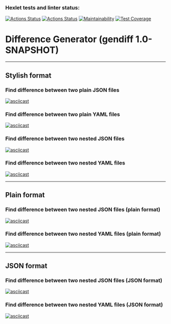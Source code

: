 ### Hexlet tests and linter status:
[![Actions Status](https://github.com/tim17d/java-project-71/actions/workflows/hexlet-check.yml/badge.svg)](https://github.com/tim17d/java-project-71/actions)
[![Actions Status](https://github.com/tim17d/java-project-71/actions/workflows/project-workflow.yml/badge.svg)](https://github.com/tim17d/java-project-71/actions)
[![Maintainability](https://api.codeclimate.com/v1/badges/4005218c212a5125d608/maintainability)](https://codeclimate.com/github/tim17d/java-project-71/maintainability)
[![Test Coverage](https://api.codeclimate.com/v1/badges/4005218c212a5125d608/test_coverage)](https://codeclimate.com/github/tim17d/java-project-71/test_coverage)

# Difference Generator (gendiff 1.0-SNAPSHOT)
---
## Stylish format
### Find difference between two plain JSON files
[![asciicast](https://asciinema.org/a/DjdUwk62ET3f9bd2c2mgHwb3p.svg)](https://asciinema.org/a/DjdUwk62ET3f9bd2c2mgHwb3p)

### Find difference between two plain YAML files
[![asciicast](https://asciinema.org/a/uyKBeHQe31P22DSv0YDf5erns.svg)](https://asciinema.org/a/uyKBeHQe31P22DSv0YDf5erns)

### Find difference between two nested JSON files
[![asciicast](https://asciinema.org/a/tiAPKqGP1LZPk2F5JWIIN5DmA.svg)](https://asciinema.org/a/tiAPKqGP1LZPk2F5JWIIN5DmA)

### Find difference between two nested YAML files
[![asciicast](https://asciinema.org/a/1OxzmV0l11BYGeJdV58I33Ryz.svg)](https://asciinema.org/a/1OxzmV0l11BYGeJdV58I33Ryz)

---
## Plain format
### Find difference between two nested JSON files (plain format)
[![asciicast](https://asciinema.org/a/w1oiASHUq6hJwqqRIiH4lvss8.svg)](https://asciinema.org/a/w1oiASHUq6hJwqqRIiH4lvss8)

### Find difference between two nested YAML files (plain format)
[![asciicast](https://asciinema.org/a/ayaLfvArRsx7Yjyxey2PAn38w.svg)](https://asciinema.org/a/ayaLfvArRsx7Yjyxey2PAn38w)

---
## JSON format
### Find difference between two nested JSON files (JSON format)
[![asciicast](https://asciinema.org/a/6mV79sBgVQ81QekjBwwUni3jD.svg)](https://asciinema.org/a/6mV79sBgVQ81QekjBwwUni3jD)

### Find difference between two nested YAML files (JSON format)
[![asciicast](https://asciinema.org/a/5httyqTnORyNHnR92d8hkZJIY.svg)](https://asciinema.org/a/5httyqTnORyNHnR92d8hkZJIY)
